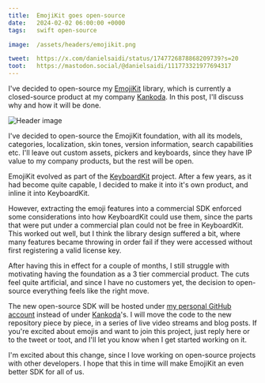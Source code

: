 ```yaml
---
title:  EmojiKit goes open-source
date:   2024-02-02 06:00:00 +0000
tags:   swift open-source

image:  /assets/headers/emojikit.png

tweet:  https://x.com/danielsaidi/status/1747726878868209739?s=20
toot:   https://mastodon.social/@danielsaidi/111773321977694317
---
```


I've decided to open-source my [EmojiKit](https://kankoda.com/emojikit) library, which is currently a closed-source product at my company [Kankoda]({{site.kankoda}}). In this post, I'll discuss why and how it will be done.

![Header image]({{page.image}})

I've decided to open-source the EmojiKit foundation, with all its models, categories, localization, skin tones, version information, search capabilities etc. I'll leave out custom assets, pickers and keyboards, since they have IP value to my company products, but the rest will be open.

EmojiKit evolved as part of the [KeyboardKit](https://keyboardkit.com) project. After a few years, as it had become quite capable, I decided to make it into it's own product, and inline it into KeyboardKit. 

However, extracting the emoji features into a commercial SDK enforced some considerations into how KeyboardKit could use them, since the parts that were put under a commercial plan could not be free in KeyboardKit. This worked out well, but I think the library design suffered a bit, where many features became throwing in order fail if they were accessed without first registering a valid license key.

After having this in effect for a couple of months, I still struggle with motivating having the foundation as a 3 tier commercial product. The cuts feel quite artificial, and since I have no customers yet, the decision to open-source everything feels like the right move.

The new open-source SDK will be hosted under [my personal GitHub account]({{site.github_url}}) instead of under [Kankoda]({{site.kankoda}})'s. I will move the code to the new repository piece by piece, in a series of live video streams and blog posts. If you're excited about emojis and want to join this project, just reply here or to the tweet or toot, and I'll let you know when I get started working on it. 

I'm excited about this change, since I love working on open-source projects with other developers. I hope that this in time will make EmojiKit an even better SDK for all of us.